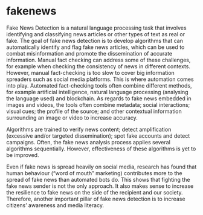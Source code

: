 # fakenews
Fake News Detection is a natural language processing task that involves identifying and classifying news articles or other types of text as real or fake. The goal of fake news detection is to develop algorithms that can automatically identify and flag fake news articles, which can be used to combat misinformation and promote the dissemination of accurate information.
Manual fact checking can address some of these challenges, for example when checking the consistency of news in different contexts. However, manual fact-checking is too slow to cover big information spreaders such as social media platforms. This is where automation comes into play. Automated fact-checking tools often combine different methods, for example artificial intelligence, natural language processing (analysing the language used) and blockchain. As regards to fake news embedded in images and videos, the tools often combine metadata; social interactions; visual cues; the profile of the source; and other contextual information surrounding an image or video to increase accuracy. 

Algorithms are trained to verify news content; detect amplification (excessive and/or targeted dissemination); spot fake accounts and detect campaigns. Often, the fake news analysis process applies several algorithms sequentially. However, effectiveness of these algorithms is yet to be improved. 

Even if fake news is spread heavily on social media, research has found that human behaviour (“word of mouth” marketing) contributes more to the spread of fake news than automated bots do. This shows that fighting the fake news sender is not the only approach. It also makes sense to increase the resilience to fake news on the side of the recipient and our society. Therefore, another important pillar of fake news detection is to increase citizens’ awareness and media literacy. 

